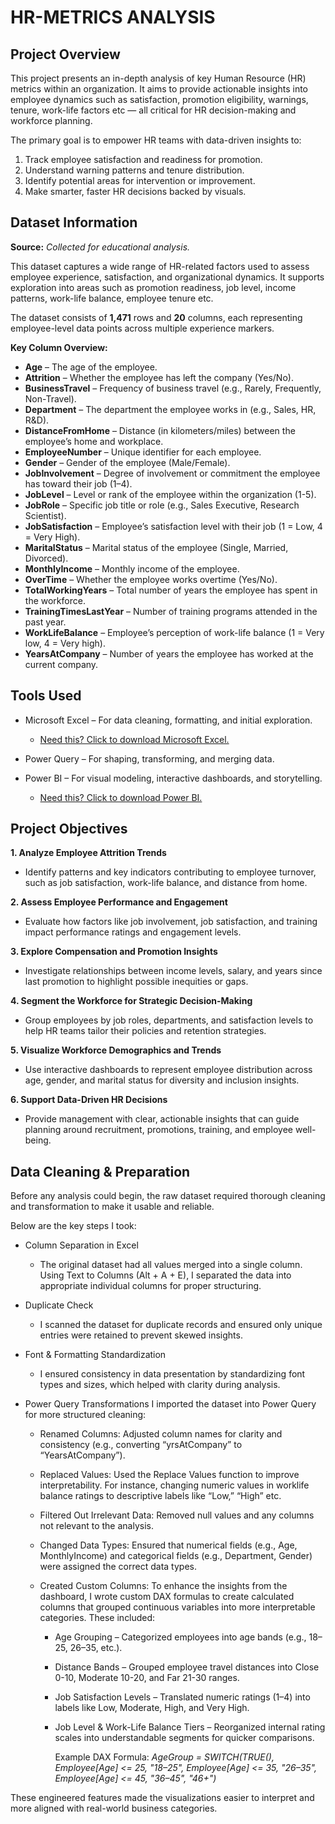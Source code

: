 # HR-METRICS ANALYSIS

## Project Overview

This project presents an in-depth analysis of key Human Resource (HR) metrics within an organization. It aims to provide actionable insights into employee dynamics such as satisfaction, promotion eligibility, warnings, tenure, work-life factors etc — all critical for HR decision-making and workforce planning.

The primary goal is to empower HR teams with data-driven insights to:

1. Track employee satisfaction and readiness for promotion.
2. Understand warning patterns and tenure distribution.
3. Identify potential areas for intervention or improvement.
4. Make smarter, faster HR decisions backed by visuals.

## Dataset Information

**Source:** _Collected for educational analysis._

This dataset captures a wide range of HR-related factors used to assess employee experience, satisfaction, and organizational dynamics. It supports exploration into areas such as promotion readiness, job level, income patterns, work-life balance, employee tenure etc.

The dataset consists of **1,471** rows and **20** columns, each representing employee-level data points across multiple experience markers.

**Key Column Overview:**

- **Age** – The age of the employee.
- **Attrition** – Whether the employee has left the company (Yes/No).
- **BusinessTravel** – Frequency of business travel (e.g., Rarely, Frequently, Non-Travel).
- **Department** – The department the employee works in (e.g., Sales, HR, R&D).
- **DistanceFromHome** – Distance (in kilometers/miles) between the employee’s home and workplace.
- **EmployeeNumber** – Unique identifier for each employee.
- **Gender** – Gender of the employee (Male/Female).
- **JobInvolvement** – Degree of involvement or commitment the employee has toward their job (1–4).
- **JobLevel** – Level or rank of the employee within the organization (1-5).
- **JobRole** – Specific job title or role (e.g., Sales Executive, Research Scientist).
- **JobSatisfaction** – Employee’s satisfaction level with their job (1 = Low, 4 = Very High).
- **MaritalStatus** – Marital status of the employee (Single, Married, Divorced).
- **MonthlyIncome** – Monthly income of the employee.
- **OverTime** – Whether the employee works overtime (Yes/No).
- **TotalWorkingYears** – Total number of years the employee has spent in the workforce.
- **TrainingTimesLastYear** – Number of training programs attended in the past year.
- **WorkLifeBalance** – Employee’s perception of work-life balance (1 = Very low, 4 = Very high).
- **YearsAtCompany** – Number of years the employee has worked at the current company.


## Tools Used

- Microsoft Excel – For data cleaning, formatting, and initial exploration.
  - [Need this? Click to download Microsoft Excel.](https://microsoft.com)

- Power Query – For shaping, transforming, and merging data.

- Power BI – For visual modeling, interactive dashboards, and storytelling.
  - [Need this? Click to download Power BI.](https://www.microsoft.com/en-us/power-platform/products/power-bi/downloads)

## Project Objectives
**1. Analyze Employee Attrition Trends**
  - Identify patterns and key indicators contributing to employee turnover, such as job satisfaction, work-life balance, and distance from home.

**2. Assess Employee Performance and Engagement**
  - Evaluate how factors like job involvement, job satisfaction, and training impact performance ratings and engagement levels.

**3. Explore Compensation and Promotion Insights**
  - Investigate relationships between income levels, salary, and years since last promotion to highlight possible inequities or gaps.

**4. Segment the Workforce for Strategic Decision-Making**
  - Group employees by job roles, departments, and satisfaction levels to help HR teams tailor their policies and retention strategies.

**5. Visualize Workforce Demographics and Trends**
  - Use interactive dashboards to represent employee distribution across age, gender, and marital status for diversity and inclusion insights.

**6. Support Data-Driven HR Decisions**
  - Provide management with clear, actionable insights that can guide planning around recruitment, promotions, training, and employee well-being.

## Data Cleaning & Preparation

Before any analysis could begin, the raw dataset required thorough cleaning and transformation to make it usable and reliable. 

Below are the key steps I took:

- Column Separation in Excel
  - The original dataset had all values merged into a single column. Using Text to Columns (Alt + A + E), I separated the data into appropriate individual columns for proper structuring.

- Duplicate Check
  - I scanned the dataset for duplicate records and ensured only unique entries were retained to prevent skewed insights.

- Font & Formatting Standardization
  - I ensured consistency in data presentation by standardizing font types and sizes, which helped with clarity during analysis.

- Power Query Transformations
I imported the dataset into Power Query for more structured cleaning:

  - Renamed Columns: Adjusted column names for clarity and consistency (e.g., converting “yrsAtCompany” to “YearsAtCompany”).
    
  - Replaced Values: Used the Replace Values function to improve interpretability. For instance, changing numeric values in worklife balance ratings to descriptive labels like “Low,” “High” etc.
    
  - Filtered Out Irrelevant Data: Removed null values and any columns not relevant to the analysis.
    
  - Changed Data Types: Ensured that numerical fields (e.g., Age, MonthlyIncome) and categorical fields (e.g., Department, Gender) were assigned the correct data types.
    
  - Created Custom Columns:
    To enhance the insights from the dashboard, I wrote custom DAX formulas to create calculated columns that grouped continuous variables into more interpretable categories. These included:
    
      - Age Grouping – Categorized employees into age bands (e.g., 18–25, 26–35, etc.).
        
      - Distance Bands – Grouped employee travel distances into Close 0-10, Moderate 10-20, and Far 21-30 ranges.
        
      - Job Satisfaction Levels – Translated numeric ratings (1–4) into labels like Low, Moderate, High, and Very High.
        
      - Job Level & Work-Life Balance Tiers – Reorganized internal rating scales into understandable segments for quicker comparisons.
      
        Example DAX Formula: _AgeGroup = SWITCH(TRUE(), Employee[Age] <= 25, "18–25", Employee[Age] <= 35, "26–35", Employee[Age] <= 45, "36–45", "46+")_

These engineered features made the visualizations easier to interpret and more aligned with real-world business categories.


